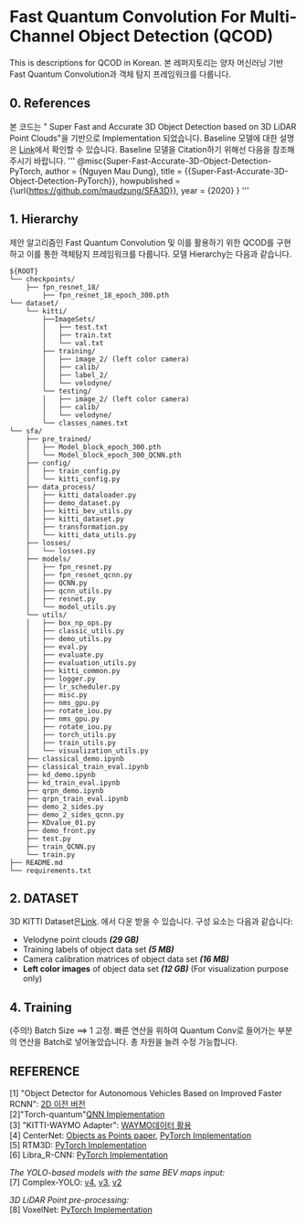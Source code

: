 # Fast Quantum Convolution For Multi-Channel Object Detection (QCOD)

This is descriptions for QCOD in Korean.
본 레퍼지토리는 양자 머신러닝 기반 Fast Quantum Convolution과 객체 탐지 프레임워크를 다룹니다. 


## 0. References
본 코드는 " Super Fast and Accurate 3D Object Detection based on 3D LiDAR Point Clouds"을 기반으로 Implementation 되었습니다.
Baseline 모델에 대한 설명은 [Link](https://github.com/maudzung/SFA3D/blob/master/Technical_details.md)에서 확인할 수 있습니다. Baseline 모델을 Citation하기 위해선 다음을 참조해주시기 바랍니다.
'''
@misc{Super-Fast-Accurate-3D-Object-Detection-PyTorch,
  author =       {Nguyen Mau Dung},
  title =        {{Super-Fast-Accurate-3D-Object-Detection-PyTorch}},
  howpublished = {\url{https://github.com/maudzung/SFA3D}},
  year =         {2020}
}
'''
## 1.  Hierarchy
제안 알고리즘인 Fast Quantum Convolution 및 이를 활용하기 위한 QCOD를 구현하고 이를 통한 객체탐지 프레임워크를 다룹니다.
모델 Hierarchy는 다음과 같습니다.
```
${ROOT}
└── checkpoints/
    ├── fpn_resnet_18/    
        ├── fpn_resnet_18_epoch_300.pth
└── dataset/    
    └── kitti/
        ├──ImageSets/
        │   ├── test.txt
        │   ├── train.txt
        │   └── val.txt
        ├── training/
        │   ├── image_2/ (left color camera)
        │   ├── calib/
        │   ├── label_2/
        │   └── velodyne/
        └── testing/  
        │   ├── image_2/ (left color camera)
        │   ├── calib/
        │   └── velodyne/
        └── classes_names.txt
└── sfa/
    ├── pre_trained/
    │   ├── Model_block_epoch_300.pth
    │   └── Model_block_epoch_300_QCNN.pth
    ├── config/
    │   ├── train_config.py
    │   └── kitti_config.py
    ├── data_process/
    │   ├── kitti_dataloader.py
    │   ├── demo_dataset.py
    │   ├── kitti_bev_utils.py
    │   ├── kitti_dataset.py
    │   ├── transformation.py
    │   └── kitti_data_utils.py
    ├── losses/
    │   └── losses.py
    ├── models/
    │   ├── fpn_resnet.py
    │   ├── fpn_resnet_qcnn.py
    │   ├── QCNN.py
    │   ├── qcnn_utils.py
    │   ├── resnet.py
    │   └── model_utils.py
    └── utils/
    │   ├── box_np_ops.py
    │   ├── classic_utils.py
    │   ├── demo_utils.py
    │   ├── eval.py
    │   ├── evaluate.py
    │   ├── evaluation_utils.py
    │   ├── kitti_common.py
    │   ├── logger.py
    │   ├── lr_scheduler.py
    │   ├── misc.py
    │   ├── nms_gpu.py
    │   ├── rotate_iou.py
    │   ├── nms_gpu.py
    │   ├── rotate_iou.py
    │   ├── torch_utils.py
    │   ├── train_utils.py
    │   └── visualization_utils.py
    ├── classical_demo.ipynb
    ├── classical_train_eval.ipynb
    ├── kd_demo.ipynb
    ├── kd_train_eval.ipynb
    ├── qrpn_demo.ipynb
    ├── qrpn_train_eval.ipynb
    ├── demo_2_sides.py
    ├── demo_2_sides_qcnn.py
    ├── KDvalue_01.py
    ├── demo_front.py
    ├── test.py
    ├── train_QCNN.py
    └── train.py
├── README.md 
└── requirements.txt
```

## 2. DATASET
3D KITTI Dataset은[Link](http://www.cvlibs.net/datasets/kitti/eval_object.php?obj_benchmark=3d).
에서 다운 받을 수 있습니다.
구성 요소는 다음과 같습니다:

- Velodyne point clouds _**(29 GB)**_
- Training labels of object data set _**(5 MB)**_
- Camera calibration matrices of object data set _**(16 MB)**_
- **Left color images** of object data set _**(12 GB)**_ (For visualization purpose only)

## 4. Training
(주의!) Batch Size ==> 1 고정. 빠른 연산을 위하여 Quantum Conv로 들어가는 부분의 연산을 Batch로 넣어놓았습니다. 총 차원을 늘려
수정 가능합니다.



 ## REFERENCE
 
  
[1] "Object Detector for Autonomous Vehicles Based on Improved Faster RCNN": [2D 이전 버전](https://github.com/Ziruiwang409/improved-faster-rcnn/blob/main/README.md) <br/>
[2]"Torch-quantum"[QNN Implementation](https://github.com/mit-han-lab/torchquantum) <br/>
[3] "KITTI-WAYMO Adapter": [WAYMO데이터 활용](https://github.com/JuliaChae/Waymo-Kitti-Adapter) <br/>
[4] CenterNet: [Objects as Points paper](https://arxiv.org/abs/1904.07850), [PyTorch Implementation](https://github.com/xingyizhou/CenterNet) <br>
[5] RTM3D: [PyTorch Implementation](https://github.com/maudzung/RTM3D) <br>
[6] Libra_R-CNN: [PyTorch Implementation](https://github.com/OceanPang/Libra_R-CNN)

_The YOLO-based models with the same BEV maps input:_ <br>
[7] Complex-YOLO: [v4](https://github.com/maudzung/Complex-YOLOv4-Pytorch), [v3](https://github.com/ghimiredhikura/Complex-YOLOv3), [v2](https://github.com/AI-liu/Complex-YOLO)

*3D LiDAR Point pre-processing:* <br>
[8] VoxelNet: [PyTorch Implementation](https://github.com/skyhehe123/VoxelNet-pytorch)


